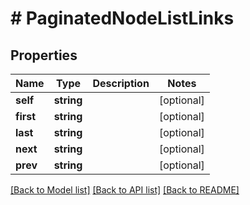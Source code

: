 # # PaginatedNodeListLinks

## Properties

Name | Type | Description | Notes
------------ | ------------- | ------------- | -------------
**self** | **string** |  | [optional]
**first** | **string** |  | [optional]
**last** | **string** |  | [optional]
**next** | **string** |  | [optional]
**prev** | **string** |  | [optional]

[[Back to Model list]](../../README.md#models) [[Back to API list]](../../README.md#endpoints) [[Back to README]](../../README.md)
